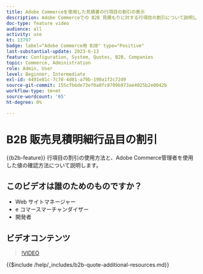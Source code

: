 ```yaml
---
title: Adobe Commerceを使用した見積書の行項目の割引の表示
description: Adobe Commerceでの B2B 見積もりに対する行項目の割引について説明します
doc-type: feature video
audience: all
activity: use
kt: 13797
badge: label="Adobe Commerce用 B2B" type="Positive"
last-substantial-update: 2023-6-13
feature: Configuration, System, Quotes, B2B, Companies
topic: Commerce, Administration
role: Admin, User
level: Beginner, Intermediate
exl-id: 4491e81c-7c78-4d01-a79b-190a1f2c72d9
source-git-commit: 155cfb6de73ef0a0fc8709b973ae4025b2e0042b
workflow-type: tm+mt
source-wordcount: '65'
ht-degree: 0%

---
```


# B2B 販売見積明細行品目の割引

{{b2b-feature}}
行項目の割引の使用方法と、Adobe Commerce管理者を使用した値の確認方法について説明します。

## このビデオは誰のためのものですか？

- Web サイトマネージャー
- e コマースマーチャンダイザー
- 開発者

## ビデオコンテンツ

>[!VIDEO](https://video.tv.adobe.com/v/3420415?learn=on)

{{$include /help/_includes/b2b-quote-additional-resources.md}}
